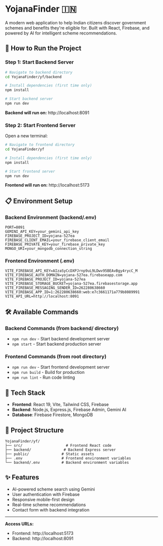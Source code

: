# YojanaFinder 🇮🇳

A modern web application to help Indian citizens discover government schemes and benefits they're eligible for. Built with React, Firebase, and powered by AI for intelligent scheme recommendations.

## 🚀 How to Run the Project

### Step 1: Start Backend Server

```bash
# Navigate to backend directory
cd YojanaFinder/yf/backend

# Install dependencies (first time only)
npm install

# Start backend server
npm run dev
```

**Backend will run on:** http://localhost:8091

### Step 2: Start Frontend Server

Open a new terminal:

```bash
# Navigate to frontend directory
cd YojanaFinder/yf

# Install dependencies (first time only)
npm install

# Start frontend server
npm run dev
```

**Frontend will run on:** http://localhost:5173

## 📋 Environment Setup

### Backend Environment (backend/.env)
```env
PORT=8091
GEMINI_API_KEY=your_gemini_api_key
FIREBASE_PROJECT_ID=yojana-527ea
FIREBASE_CLIENT_EMAIL=your_firebase_client_email
FIREBASE_PRIVATE_KEY=your_firebase_private_key
MONGO_URI=your_mongodb_connection_string
```

### Frontend Environment (.env)
```env
VITE_FIREBASE_API_KEY=AIzaSyCcDXPJrnp9uL9LDwv95BEAvBgy4rycC_M
VITE_FIREBASE_AUTH_DOMAIN=yojana-527ea.firebaseapp.com
VITE_FIREBASE_PROJECT_ID=yojana-527ea
VITE_FIREBASE_STORAGE_BUCKET=yojana-527ea.firebasestorage.app
VITE_FIREBASE_MESSAGING_SENDER_ID=262280638660
VITE_FIREBASE_APP_ID=1:262280638660:web:e7c3661171a779b8089991
VITE_API_URL=http://localhost:8091
```

## 🛠️ Available Commands

### Backend Commands (from backend/ directory)
- `npm run dev` - Start backend development server
- `npm start` - Start backend production server

### Frontend Commands (from root directory)
- `npm run dev` - Start frontend development server
- `npm run build` - Build for production
- `npm run lint` - Run code linting

## 🔧 Tech Stack

- **Frontend**: React 19, Vite, Tailwind CSS, Firebase
- **Backend**: Node.js, Express.js, Firebase Admin, Gemini AI
- **Database**: Firebase Firestore, MongoDB

## 📁 Project Structure

```
YojanaFinder/yf/
├── src/                    # Frontend React code
├── backend/               # Backend Express server
├── public/               # Static assets
├── .env                  # Frontend environment variables
└── backend/.env          # Backend environment variables
```

## ✨ Features

- AI-powered scheme search using Gemini
- User authentication with Firebase
- Responsive mobile-first design
- Real-time scheme recommendations
- Contact form with backend integration

---

**Access URLs:**
- Frontend: http://localhost:5173
- Backend: http://localhost:8091
